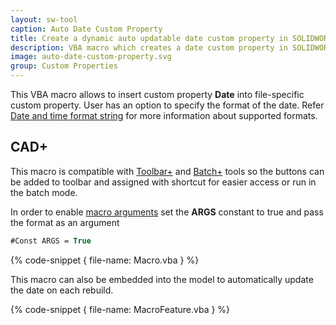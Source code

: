 ```yaml
---
layout: sw-tool
caption: Auto Date Custom Property
title: Create a dynamic auto updatable date custom property in SOLIDWORKS file
description: VBA macro which creates a date custom property in SOLIDWORKS file in the specified format with an option to automatically update
image: auto-date-custom-property.svg
group: Custom Properties
---
```

This VBA macro allows to insert custom property **Date** into file-specific custom property. User has an option to specify the format of the date. Refer [Date and time format string](https://docs.microsoft.com/en-us/dotnet/standard/base-types/standard-date-and-time-format-strings) for more information about supported formats.

## CAD+

This macro is compatible with [Toolbar+](https://cadplus.xarial.com/toolbar/) and [Batch+](https://cadplus.xarial.com/batch/) tools so the buttons can be added to toolbar and assigned with shortcut for easier access or run in the batch mode.

In order to enable [macro arguments](https://cadplus.xarial.com/toolbar/configuration/arguments/) set the **ARGS** constant to true and pass the format as an argument

~~~ vb
#Const ARGS = True
~~~

{% code-snippet { file-name: Macro.vba } %}

This macro can also be embedded into the model to automatically update the date on each rebuild.

{% code-snippet { file-name: MacroFeature.vba } %}